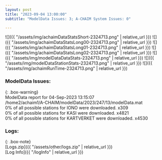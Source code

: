 ```yaml
---
layout: post
title: "2023-09-04 13:00:00"
subtitle: "ModelData Issues: 3; A-CHAIM System Issues: 0"

---
```


![]({{ "/assets/img/achaimDataStatsShort-2324713.png" | relative_url }})
![]({{ "/assets/img/achaimDataStatsLong00-2324713.png" | relative_url }})
![]({{ "/assets/img/achaimDataStatsLong01-2324713.png" | relative_url }})
![]({{ "/assets/img/achaimDataStatsLong02-2324713.png" | relative_url }})
![]({{ "/assets/img/modelDataDataStats-2324713.png" | relative_url }})
![]({{ "/assets/img/modelDataStationStats-2324713.png" | relative_url }})
![]({{ "/assets/img/achaimRunTime-2324713.png" | relative_url }})


### ModelData Issues:  
  
{: .box-warning}  
 ModelData report for 04-Sep-2023 13:15:07   
 /home2/achaim1/A-CHAIM/modelData/2023/247/13/modelData.mat   
 0% of all possible stations for IONO were downloaded. x309   
 0% of all possible stations for KASI were downloaded. x4821   
 0% of all possible stations for KARTVERKET were downloaded. x4530   
  


### Logs:  
  
{: .box-note}  
[Logs.zip]({{ "/assets/other/logs.zip" | relative_url }})  
[Log Info]({{ "/logInfo" | relative_url }})  
